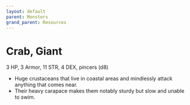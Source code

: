 ```yaml
---
layout: default
parent: Monsters
grand_parent: Resources
---
```


# Crab, Giant

3 HP, 3 Armor, 11 STR, 4 DEX, pincers (d8)

- Huge crustaceans that live in coastal areas and mindlessly attack anything that comes near.
- Their heavy carapace makes them notably sturdy but slow and unable to swim.
